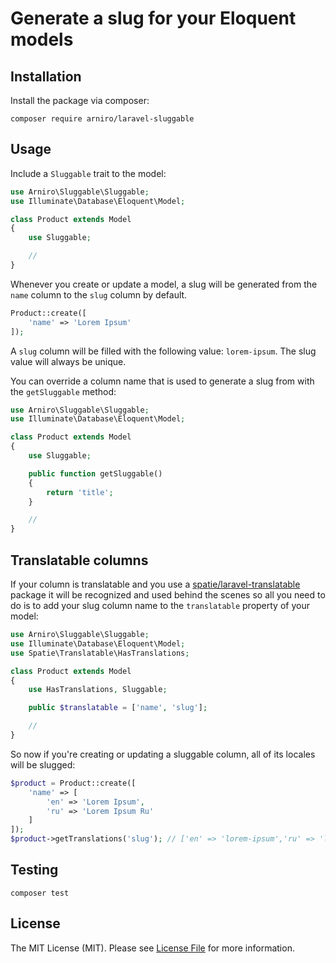 # Generate a slug for your Eloquent models

## Installation 

Install the package via composer:

`composer require arniro/laravel-sluggable`

## Usage

Include a `Sluggable` trait to the model:

```php
use Arniro\Sluggable\Sluggable;
use Illuminate\Database\Eloquent\Model;

class Product extends Model
{
    use Sluggable;

    //
}
```

Whenever you create or update a model, a slug will be generated from the `name` column to the `slug` column by default.

```php
Product::create([
    'name' => 'Lorem Ipsum'
]);
```

A `slug` column will be filled with the following value: `lorem-ipsum`. The slug value will always be unique.

You can override a column name that is used to generate a slug from with the `getSluggable` method:

```php
use Arniro\Sluggable\Sluggable;
use Illuminate\Database\Eloquent\Model;

class Product extends Model
{
    use Sluggable;

    public function getSluggable()
    {
        return 'title';
    }

    //
}
```

## Translatable columns

If your column is translatable and you use 
a [spatie/laravel-translatable](https://github.com/spatie/laravel-translatable) package 
it will be recognized and used behind the scenes so all you need to do is to add your 
slug column name to the `translatable` property of your model:

```php
use Arniro\Sluggable\Sluggable;
use Illuminate\Database\Eloquent\Model;
use Spatie\Translatable\HasTranslations;

class Product extends Model
{
    use HasTranslations, Sluggable;

    public $translatable = ['name', 'slug'];

    //
}
```

So now if you're creating or updating a sluggable column, all of its locales will be slugged:

```php
$product = Product::create([
    'name' => [
        'en' => 'Lorem Ipsum',
        'ru' => 'Lorem Ipsum Ru'
    ]
]);
$product->getTranslations('slug'); // ['en' => 'lorem-ipsum','ru' => 'lorem-ipsum-ru']
```

## Testing 

```
composer test
```

## License 

The MIT License (MIT). Please see [License File](LICENSE.md) for more information.
